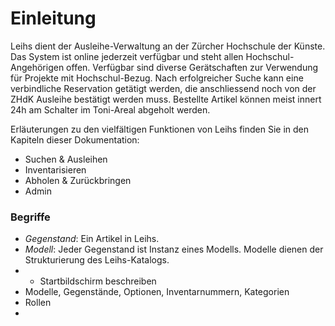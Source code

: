 # Einleitung

Leihs dient der Ausleihe-Verwaltung an der Zürcher Hochschule der Künste. Das System ist online jederzeit verfügbar und steht allen Hochschul-Angehörigen offen. Verfügbar sind diverse Gerätschaften zur Verwendung für Projekte mit Hochschul-Bezug. Nach erfolgreicher Suche kann eine verbindliche Reservation getätigt werden, die anschliessend noch von der ZHdK Ausleihe bestätigt werden muss. Bestellte Artikel können meist innert 24h am Schalter im Toni-Areal abgeholt werden.

Erläuterungen zu den vielfältigen Funktionen von Leihs finden Sie in den Kapiteln dieser Dokumentation:

* Suchen & Ausleihen
* Inventarisieren
* Abholen & Zurückbringen
* Admin



### Begriffe

* _Gegenstand_: Ein Artikel in Leihs.
* _Modell_: Jeder Gegenstand ist Instanz eines Modells. Modelle dienen der Strukturierung des Leihs-Katalogs.
* * Startbildschirm beschreiben
* Modelle, Gegenstände, Optionen, Inventarnummern, Kategorien
* Rollen
* 


